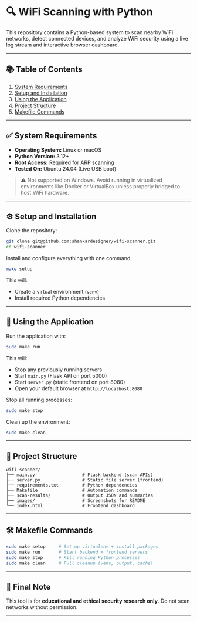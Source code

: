# 🔍 WiFi Scanning with Python

This repository contains a Python-based system to scan nearby WiFi networks, detect connected devices, and analyze WiFi security using a live log stream and interactive browser dashboard.

---

## 📚 Table of Contents

1. [System Requirements](#system-requirements)  
2. [Setup and Installation](#setup-and-installation)  
3. [Using the Application](#using-the-application)  
4. [Project Structure](#project-structure)  
5. [Makefile Commands](#makefile-commands)  

---

## ✅ System Requirements

- **Operating System:** Linux or macOS  
- **Python Version:** 3.12+  
- **Root Access:** Required for ARP scanning  
- **Tested On:** Ubuntu 24.04 (Live USB boot)  

> ⚠️ Not supported on Windows. Avoid running in virtualized environments like Docker or VirtualBox unless properly bridged to host WiFi hardware.

---

## ⚙️ Setup and Installation

Clone the repository:

```bash
git clone git@github.com:shankardesigner/wifi-scanner.git
cd wifi-scanner
```

Install and configure everything with one command:

```bash
make setup
```

This will:
- Create a virtual environment (`venv`)
- Install required Python dependencies

---

## 🚀 Using the Application

Run the application with:

```bash
sudo make run
```

This will:
- Stop any previously running servers
- Start `main.py` (Flask API on port 5000)
- Start `server.py` (static frontend on port 8080)
- Open your default browser at `http://localhost:8080`

Stop all running processes:

```bash
sudo make stop
```

Clean up the environment:

```bash
sudo make clean
```

---

## 📁 Project Structure

```
wifi-scanner/
├── main.py                  # Flask backend (scan APIs)
├── server.py                # Static file server (frontend)
├── requirements.txt         # Python dependencies
├── Makefile                 # Automation commands
├── scan-results/            # Output JSON and summaries
├── images/                  # Screenshots for README
└── index.html               # Frontend dashboard
```

---

## 🛠️ Makefile Commands

```bash
sudo make setup     # Set up virtualenv + install packages
sudo make run       # Start backend + frontend servers
sudo make stop      # Kill running Python processes
sudo make clean     # Full cleanup (venv, output, cache)
```

---

## 🏁 Final Note

This tool is for **educational and ethical security research only**. Do not scan networks without permission.

---
